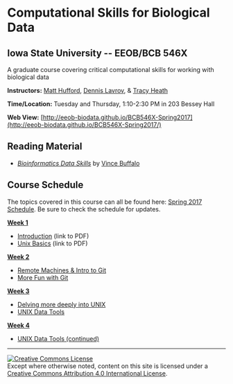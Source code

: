 # Computational Skills for Biological Data

## Iowa State University -- EEOB/BCB 546X

A graduate course covering critical computational skills for working with biological data

**Instructors:** [Matt Hufford](http://www.public.iastate.edu/~mhufford/HuffordLab/home.html), [Dennis Lavrov](https://sites.google.com/site/dennislavrov/), & [Tracy Heath](http://phyloworks.org/)

**Time/Location:** Tuesday and Thursday, 1:10-2:30 PM in 203 Bessey Hall

**Web View:** [http://eeob-biodata.github.io/BCB546X-Spring2017](http://eeob-biodata.github.io/BCB546X-Spring2017/)

## Reading Material

* [*Bioinformatics Data Skills*](http://shop.oreilly.com/product/0636920030157.do) by [Vince Buffalo](http://www.vincebuffalo.com/)

## Course Schedule

The topics covered in this course can all be found here: [Spring 2017 Schedule](https://docs.google.com/spreadsheets/d/1JBceaPuVd3BFrmCHOfKq64-MQeXMknZvTVWGJpdDP44/edit#gid=2028832040).
Be sure to check the schedule for updates.

**[Week 1](https://github.com/EEOB-BioData/BCB546X-Spring2017/tree/master/Week_1)**
 
* [Introduction](https://github.com/EEOB-BioData/BCB546X-Spring2017/blob/master/Week_1/Week1_Lecture1.pdf) (link to PDF)
* [Unix Basics](https://github.com/EEOB-BioData/BCB546X-Spring2017/blob/master/Week_1/Week1_Lecture2.pdf) (link to PDF)

**[Week 2](https://github.com/EEOB-BioData/BCB546X-Spring2017/tree/master/Week_2)**

* [Remote Machines & Intro to Git](http://eeob-biodata.github.io/BCB546X-Spring2017/Week_2/lecture_17Jan-TAH.html)
* [More Fun with Git](http://eeob-biodata.github.io/BCB546X-Spring2017/Week_2/lecture_19Jan-TAH.html)

**[Week 3](https://github.com/EEOB-BioData/BCB546X-Spring2017/tree/master/Week_3)**

* [Delving more deeply into UNIX](http://eeob-biodata.github.io/BCB546X-Spring2017/Week_3/lecture_24Jan-MBH.html)
* [UNIX Data Tools](http://eeob-biodata.github.io/BCB546X-Spring2017/Week_3/lecture_26-Jan-MBH.html)

**[Week 4](https://github.com/EEOB-BioData/BCB546X-Spring2017/tree/master/Week_4)**

* [UNIX Data Tools (continued)](http://eeob-biodata.github.io/BCB546X-Spring2017/Week_4/lecture_31-Jan-MBH.html#34)

---
<a rel="license" href="http://creativecommons.org/licenses/by/4.0/"><img alt="Creative Commons License" style="border-width:0" src="https://i.creativecommons.org/l/by/4.0/88x31.png" /></a><br />Except where otherwise noted, content on this site is licensed under a <a rel="license" href="http://creativecommons.org/licenses/by/4.0/">Creative Commons Attribution 4.0 International License</a>.